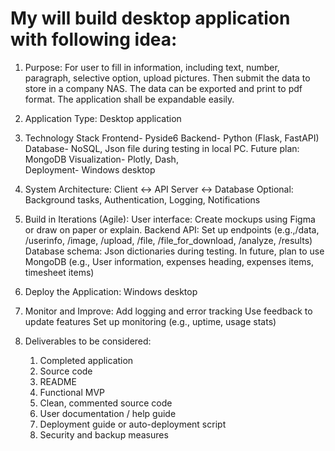# My will build desktop application with following idea:
1. Purpose:
For user to fill in information, including text, number, paragraph, selective option, upload pictures. Then submit the data to store in a company NAS. The data can be exported and print to pdf format. 
The application shall be expandable easily. 

2. Application Type:
Desktop application 

3. Technology Stack
Frontend-	Pyside6
Backend-	Python (Flask, FastAPI)
Database-	 NoSQL, Json file during testing in local PC. Future plan: MongoDB
Visualization-	Plotly, Dash,  
Deployment- Windows desktop

4. System Architecture:
Client ↔ API Server ↔ Database
Optional: Background tasks, Authentication, Logging, Notifications

5. Build in Iterations (Agile):
User interface: Create mockups using Figma or draw on paper or explain.
Backend API: Set up endpoints (e.g.,/data, /userinfo, /image, /upload, /file, /file_for_download, /analyze, /results)
Database schema: Json dictionaries during testing. In future, plan to use MongoDB   (e.g., User information, expenses heading, expenses items, timesheet items)
<!-- Integrate visualization: Use Plotly for dynamic plotting -->
<!-- Test everything: Write unit tests and debug as you go -->

6. Deploy the Application:
Windows desktop
<!-- Use Docker for packaging -->
<!-- Use GitHub Actions or CI/CD pipeline for deployment automation
Host on AWS, DigitalOcean, Raspberry Pi, or local network -->

7. Monitor and Improve:
Add logging and error tracking
Use feedback to update features
Set up monitoring (e.g., uptime, usage stats)

8. Deliverables to be considered:
    1. Completed application
    2. Source code
    3. README
    4. Functional MVP
    5. Clean, commented source code
    6. User documentation / help guide  
    7. Deployment guide or auto-deployment script
    8. Security and backup measures